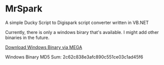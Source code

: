 # MrSpark
A simple Ducky Script to Digispark script converter written in VB.NET

Currently, there is only a windows birary that's available. I might add other binaries in the future.

[Download Windows Binary via MEGA](https://mega.nz/#!oFVCRI4A!vtftblVV9g8PFrgZy3A27wUXX2DCokV_xMl3baHw-1k) 

Windows Binary MD5 Sum: 2c62c838e3afc890c551ce03c1ad45f6
